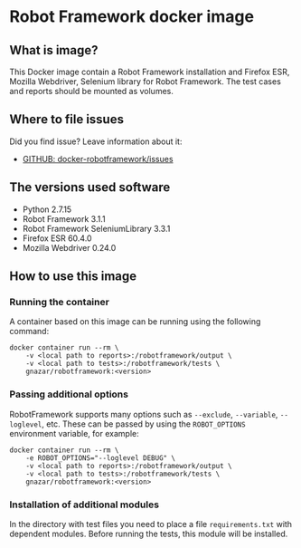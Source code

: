 # Robot Framework docker image

## What is image?

This Docker image contain a Robot Framework installation and Firefox ESR, Mozilla Webdriver, Selenium library for Robot Framework. The test cases and reports should be mounted as volumes.

## Where to file issues

Did you find issue? Leave information about it:

- [GITHUB: docker-robotframework/issues](https://github.com/kulinskyi/docker-robotframework/issues)

## The versions used software
* Python 2.7.15
* Robot Framework 3.1.1
* Robot Framework SeleniumLibrary 3.3.1
* Firefox ESR 60.4.0
* Mozilla Webdriver 0.24.0

## How to use this image

### Running the container

A container based on this image can be running using the following command:

    docker container run --rm \
        -v <local path to reports>:/robotframework/output \
        -v <local path to tests>:/robotframework/tests \
        gnazar/robotframework:<version>

### Passing additional options

RobotFramework supports many options such as `--exclude`, `--variable`, `--loglevel`, etc.
These can be passed by using the `ROBOT_OPTIONS` environment variable, for example:

    docker container run --rm \
        -e ROBOT_OPTIONS="--loglevel DEBUG" \
        -v <local path to reports>:/robotframework/output \
        -v <local path to tests>:/robotframework/tests \
        gnazar/robotframework:<version>

### Installation of additional modules

In the directory with test files you need to place a file `requirements.txt` with dependent modules. Before running the tests, this module will be installed.